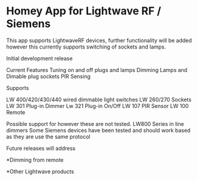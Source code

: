 # Homey App for Lightwave RF / Siemens


 This app supports LightwaveRF devices, further functionality will be added however this currently supports switching of sockets and lamps.
 
 Initial development release 
 
 Current Features
  Tuning on and off plugs and lamps
  Dimming Lamps and Dimable plug sockets
  PIR Sensing
  
  
 Supports 
 
  LW 400/420/430/440  wired dimmable light switches
  LW 260/270 Sockets
  LW 301 Plug-in Dimmer
  Lw 321 Plug-in On/Off
  LW 107 PIR Sensor
  LW 100 Remote
  
  Possible support for however these are not tested.
  LW800 Series in line dimmers 
  Some Siemens devices have been tested and should work based as they are use the same protocol 
 
 Future releases will address 

 *Dimming from remote

 *Other Lightwave products
